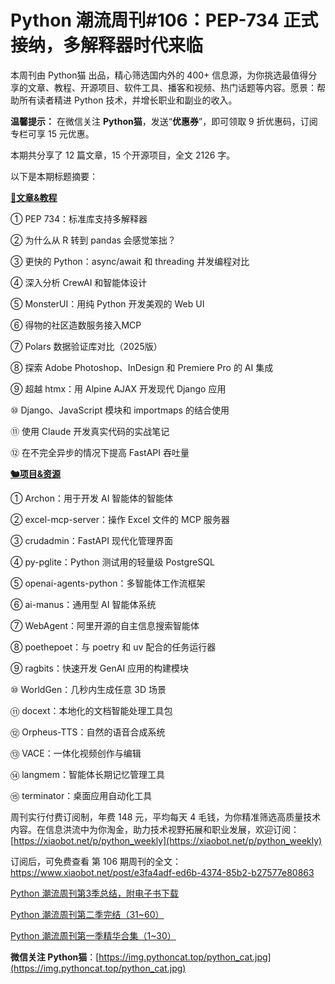 # Python 潮流周刊#106：PEP-734 正式接纳，多解释器时代来临

本周刊由 Python猫 出品，精心筛选国内外的 400+ 信息源，为你挑选最值得分享的文章、教程、开源项目、软件工具、播客和视频、热门话题等内容。愿景：帮助所有读者精进 Python 技术，并增长职业和副业的收入。

**温馨提示：** 在微信关注 **Python猫**，发送“**优惠券**”，即可领取 9 折优惠码，订阅专栏可享 15 元优惠。

本期共分享了 12 篇文章，15 个开源项目，全文 2126 字。

以下是本期标题摘要： 

**[🦄文章&教程](https://weekly.pythoncat.top)**


① PEP 734：标准库支持多解释器

② 为什么从 R 转到 pandas 会感觉笨拙？

③ 更快的 Python：async/await 和 threading 并发编程对比

④ 深入分析 CrewAI 和智能体设计

⑤ MonsterUI：用纯 Python 开发美观的 Web UI

⑥ 得物的社区造数服务接入MCP

⑦ Polars 数据验证库对比（2025版）

⑧ 探索 Adobe Photoshop、InDesign 和 Premiere Pro 的 AI 集成

⑨ 超越 htmx：用 Alpine AJAX 开发现代 Django 应用

⑩ Django、JavaScript 模块和 importmaps 的结合使用

⑪ 使用 Claude 开发真实代码的实战笔记

⑫ 在不完全异步的情况下提高 FastAPI 吞吐量

**[🐿️项目&资源](https://weekly.pythoncat.top)**


① Archon：用于开发 AI 智能体的智能体

② excel-mcp-server：操作 Excel 文件的 MCP 服务器

③ crudadmin：FastAPI 现代化管理界面

④ py-pglite：Python 测试用的轻量级 PostgreSQL

⑤ openai-agents-python：多智能体工作流框架

⑥ ai-manus：通用型 AI 智能体系统

⑦ WebAgent：阿里开源的自主信息搜索智能体

⑧ poethepoet：与 poetry 和 uv 配合的任务运行器

⑨ ragbits：快速开发 GenAI 应用的构建模块

⑩ WorldGen：几秒内生成任意 3D 场景

⑪ docext：本地化的文档智能处理工具包

⑫ Orpheus-TTS：自然的语音合成系统

⑬ VACE：一体化视频创作与编辑

⑭ langmem：智能体长期记忆管理工具

⑮ terminator：桌面应用自动化工具



周刊实行付费订阅制，年费 148 元，平均每天 4 毛钱，为你精准筛选高质量技术内容。在信息洪流中为你淘金，助力技术视野拓展和职业发展，欢迎订阅：[https://xiaobot.net/p/python_weekly](https://xiaobot.net/p/python_weekly)

订阅后，可免费查看 第 106 期周刊的全文：https://www.xiaobot.net/post/e3fa4adf-ed6b-4374-85b2-b27577e80863

[Python 潮流周刊第3季总结，附电子书下载](https://pythoncat.top/posts/2025-04-20-sweekly)

[Python 潮流周刊第二季完结（31~60）](https://pythoncat.top/posts/2025-04-20-iweekly)

[Python 潮流周刊第一季精华合集（1~30）](https://pythoncat.top/posts/2023-12-11-weekly)

**微信关注 Python猫**：[https://img.pythoncat.top/python_cat.jpg](https://img.pythoncat.top/python_cat.jpg)

